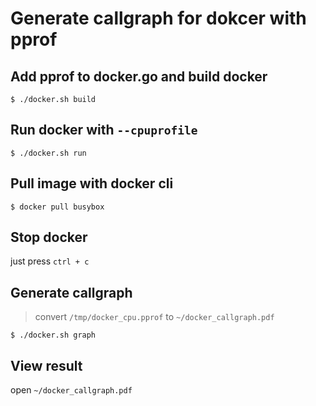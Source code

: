 # Generate callgraph for dokcer with pprof
## Add pprof to docker.go and build docker

```
$ ./docker.sh build
```

## Run docker with `--cpuprofile`

```
$ ./docker.sh run
```

## Pull image with docker cli

```
$ docker pull busybox
```

## Stop docker
just press `ctrl + c`

## Generate callgraph
> convert `/tmp/docker_cpu.pprof` to `~/docker_callgraph.pdf`

```
$ ./docker.sh graph
```

## View result
open `~/docker_callgraph.pdf`
